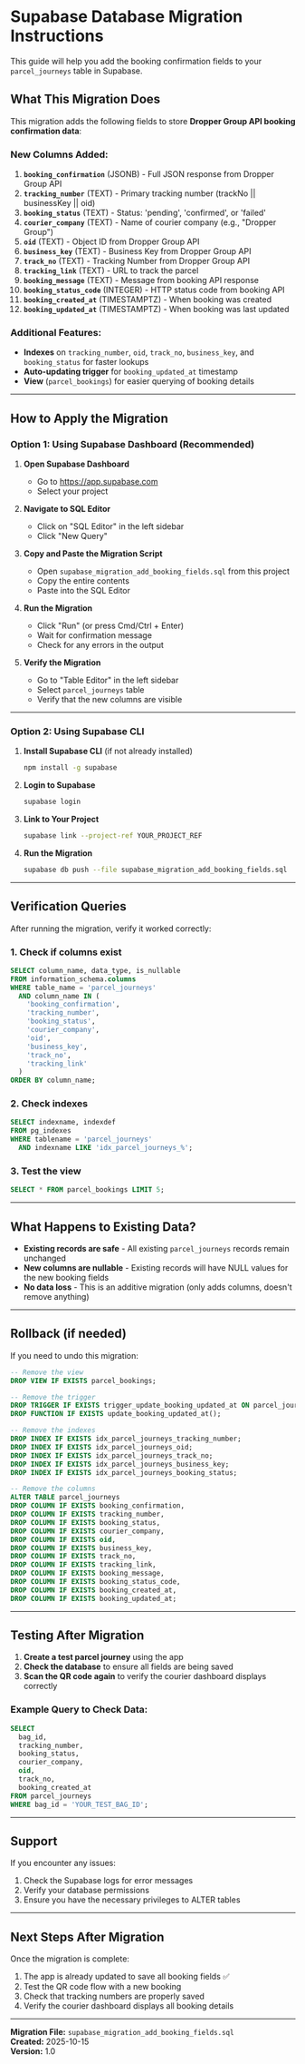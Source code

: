 # Supabase Database Migration Instructions

This guide will help you add the booking confirmation fields to your `parcel_journeys` table in Supabase.

## What This Migration Does

This migration adds the following fields to store **Dropper Group API booking confirmation data**:

### New Columns Added:
1. **`booking_confirmation`** (JSONB) - Full JSON response from Dropper Group API
2. **`tracking_number`** (TEXT) - Primary tracking number (trackNo || businessKey || oid)
3. **`booking_status`** (TEXT) - Status: 'pending', 'confirmed', or 'failed'
4. **`courier_company`** (TEXT) - Name of courier company (e.g., "Dropper Group")
5. **`oid`** (TEXT) - Object ID from Dropper Group API
6. **`business_key`** (TEXT) - Business Key from Dropper Group API
7. **`track_no`** (TEXT) - Tracking Number from Dropper Group API
8. **`tracking_link`** (TEXT) - URL to track the parcel
9. **`booking_message`** (TEXT) - Message from booking API response
10. **`booking_status_code`** (INTEGER) - HTTP status code from booking API
11. **`booking_created_at`** (TIMESTAMPTZ) - When booking was created
12. **`booking_updated_at`** (TIMESTAMPTZ) - When booking was last updated

### Additional Features:
- **Indexes** on `tracking_number`, `oid`, `track_no`, `business_key`, and `booking_status` for faster lookups
- **Auto-updating trigger** for `booking_updated_at` timestamp
- **View** (`parcel_bookings`) for easier querying of booking details

---

## How to Apply the Migration

### Option 1: Using Supabase Dashboard (Recommended)

1. **Open Supabase Dashboard**
   - Go to https://app.supabase.com
   - Select your project

2. **Navigate to SQL Editor**
   - Click on "SQL Editor" in the left sidebar
   - Click "New Query"

3. **Copy and Paste the Migration Script**
   - Open `supabase_migration_add_booking_fields.sql` from this project
   - Copy the entire contents
   - Paste into the SQL Editor

4. **Run the Migration**
   - Click "Run" (or press Cmd/Ctrl + Enter)
   - Wait for confirmation message
   - Check for any errors in the output

5. **Verify the Migration**
   - Go to "Table Editor" in the left sidebar
   - Select `parcel_journeys` table
   - Verify that the new columns are visible

---

### Option 2: Using Supabase CLI

1. **Install Supabase CLI** (if not already installed)
   ```bash
   npm install -g supabase
   ```

2. **Login to Supabase**
   ```bash
   supabase login
   ```

3. **Link to Your Project**
   ```bash
   supabase link --project-ref YOUR_PROJECT_REF
   ```

4. **Run the Migration**
   ```bash
   supabase db push --file supabase_migration_add_booking_fields.sql
   ```

---

## Verification Queries

After running the migration, verify it worked correctly:

### 1. Check if columns exist
```sql
SELECT column_name, data_type, is_nullable
FROM information_schema.columns
WHERE table_name = 'parcel_journeys'
  AND column_name IN (
    'booking_confirmation',
    'tracking_number',
    'booking_status',
    'courier_company',
    'oid',
    'business_key',
    'track_no',
    'tracking_link'
  )
ORDER BY column_name;
```

### 2. Check indexes
```sql
SELECT indexname, indexdef
FROM pg_indexes
WHERE tablename = 'parcel_journeys'
  AND indexname LIKE 'idx_parcel_journeys_%';
```

### 3. Test the view
```sql
SELECT * FROM parcel_bookings LIMIT 5;
```

---

## What Happens to Existing Data?

- **Existing records are safe** - All existing `parcel_journeys` records remain unchanged
- **New columns are nullable** - Existing records will have NULL values for the new booking fields
- **No data loss** - This is an additive migration (only adds columns, doesn't remove anything)

---

## Rollback (if needed)

If you need to undo this migration:

```sql
-- Remove the view
DROP VIEW IF EXISTS parcel_bookings;

-- Remove the trigger
DROP TRIGGER IF EXISTS trigger_update_booking_updated_at ON parcel_journeys;
DROP FUNCTION IF EXISTS update_booking_updated_at();

-- Remove the indexes
DROP INDEX IF EXISTS idx_parcel_journeys_tracking_number;
DROP INDEX IF EXISTS idx_parcel_journeys_oid;
DROP INDEX IF EXISTS idx_parcel_journeys_track_no;
DROP INDEX IF EXISTS idx_parcel_journeys_business_key;
DROP INDEX IF EXISTS idx_parcel_journeys_booking_status;

-- Remove the columns
ALTER TABLE parcel_journeys
DROP COLUMN IF EXISTS booking_confirmation,
DROP COLUMN IF EXISTS tracking_number,
DROP COLUMN IF EXISTS booking_status,
DROP COLUMN IF EXISTS courier_company,
DROP COLUMN IF EXISTS oid,
DROP COLUMN IF EXISTS business_key,
DROP COLUMN IF EXISTS track_no,
DROP COLUMN IF EXISTS tracking_link,
DROP COLUMN IF EXISTS booking_message,
DROP COLUMN IF EXISTS booking_status_code,
DROP COLUMN IF EXISTS booking_created_at,
DROP COLUMN IF EXISTS booking_updated_at;
```

---

## Testing After Migration

1. **Create a test parcel journey** using the app
2. **Check the database** to ensure all fields are being saved
3. **Scan the QR code again** to verify the courier dashboard displays correctly

### Example Query to Check Data:
```sql
SELECT 
  bag_id,
  tracking_number,
  booking_status,
  courier_company,
  oid,
  track_no,
  booking_created_at
FROM parcel_journeys
WHERE bag_id = 'YOUR_TEST_BAG_ID';
```

---

## Support

If you encounter any issues:
1. Check the Supabase logs for error messages
2. Verify your database permissions
3. Ensure you have the necessary privileges to ALTER tables

---

## Next Steps After Migration

Once the migration is complete:
1. The app is already updated to save all booking fields ✅
2. Test the QR code flow with a new booking
3. Check that tracking numbers are properly saved
4. Verify the courier dashboard displays all booking details

---

**Migration File:** `supabase_migration_add_booking_fields.sql`  
**Created:** 2025-10-15  
**Version:** 1.0

